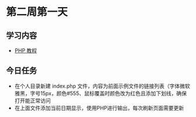 # 第二周第一天
## 学习内容
* [PHP 教程](http://www.runoob.com/php/php-tutorial.html)

## 今日任务
* 在个人目录新建 index.php 文件，内容为前面示例文件的链接列表（字体微软雅黑，字号15px，颜色#555、鼠标覆盖时颜色改为红色且添加下划线，确保打开能正常访问
* 在上面文件添加当前日期显示，使用PHP进行输出，每次刷新页面需要更新